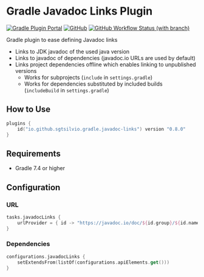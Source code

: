 # Gradle Javadoc Links Plugin

[![Gradle Plugin Portal](https://img.shields.io/gradle-plugin-portal/v/io.github.sgtsilvio.gradle.javadoc-links?color=brightgreen&style=for-the-badge)](https://plugins.gradle.org/plugin/io.github.sgtsilvio.gradle.javadoc-links)
[![GitHub](https://img.shields.io/github/license/sgtsilvio/gradle-javadoc-links?color=brightgreen&style=for-the-badge)](LICENSE)
[![GitHub Workflow Status (with branch)](https://img.shields.io/github/actions/workflow/status/sgtsilvio/gradle-javadoc-links/check.yml?branch=main&style=for-the-badge)](https://github.com/SgtSilvio/gradle-javadoc-links/actions/workflows/check.yml?query=branch%3Amain)

Gradle plugin to ease defining Javadoc links
- Links to JDK javadoc of the used java version
- Links to javadoc of dependencies (javadoc.io URLs are used by default)
- Links project dependencies offline which enables linking to unpublished versions
  - Works for subprojects (`include` in `settings.gradle`)
  - Works for dependencies substituted by included builds (`includeBuild` in `settings.gradle`)

## How to Use

```kotlin
plugins {
    id("io.github.sgtsilvio.gradle.javadoc-links") version "0.8.0"
}
```

## Requirements

- Gradle 7.4 or higher

## Configuration

### URL

```kotlin
tasks.javadocLinks {
    urlProvider = { id -> "https://javadoc.io/doc/${id.group}/${id.name}/${id.version}/" }
}
```

### Dependencies

```kotlin
configurations.javadocLinks {
    setExtendsFrom(listOf(configurations.apiElements.get()))
}
```
